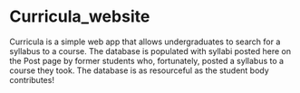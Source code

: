 # Curricula_website
Curricula is a simple web app that allows undergraduates to search for a syllabus to a course. The database is populated with syllabi posted here on the Post page by former students who, fortunately, posted a syllabus to a course they took. The database is as resourceful as the student body contributes!
